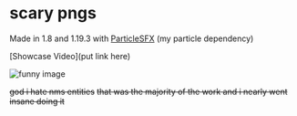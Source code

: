# scary pngs

Made in 1.8 and 1.19.3 with [ParticleSFX](https://github.com/hmzel/ParticleSFX) (my particle dependency)

[Showcase Video](put link here)

![funny image](https://cdn.discordapp.com/attachments/882425052434407506/1055727383765848117/2022-12-22_23.42.16.png)





~~god i hate nms entities~~
~~that was the majority of the work and i nearly went insane doing it~~
